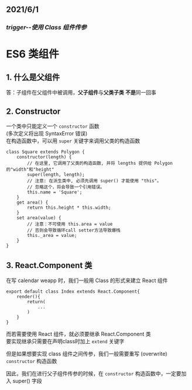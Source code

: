 ## 2021/6/1
### *trigger--使用 Class 组件传参*
# ES6 类组件

## 1. 什么是父组件
答：子组件在父组件中被调用，**父子组件**与**父类子类** **不是**同一回事

## 2. Constructor
一个类中只能定义一个 ```constructor``` 函数<br/>
(多次定义将出现 SyntaxError 错误)<br/>
在构造函数中，可以用 ```super``` 关键字来调用父类的构造函数<br/>
```
class Square extends Polygon {
    constructor(length) {
        // 在这里, 它调用了父类的构造函数, 并将 lengths 提供给 Polygon 的"width"和"height"
        super(length, length);
        // 注意: 在派生类中, 必须先调用 super() 才能使用 "this"。
        // 忽略这个，将会导致一个引用错误。
        this.name = 'Square';
    }
    get area() {
        return this.height * this.width;
    }
    set area(value) {
        // 注意：不可使用 this.area = value
        // 否则会导致循环call setter方法导致爆栈
        this._area = value;
    }
}

```

## 3. React.Component 类
在写 calendar weapp 时，我们一般用 Class 的形式来建立 React 组件
```
export default class Index extends React.Component{
    render(){
        return(
            ...
        )
    }
}
```
而若需要使用 React 组件，就必须要继承 React.Component 类<br/>
要实现继承只需要在声明class时加上 `extend` 关键字

但是如果想要实现 class 组件之间传参，我们一般需要重写 (overwrite) `constructor` 构造函数

因此，我们在进行父子组件传参的时候，在 `constructor` 构造函数中，一定要加入 super() 字段